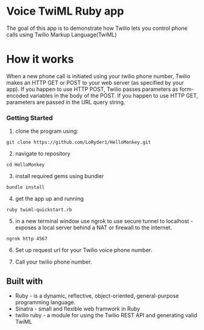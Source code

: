 # Voice TwiML Ruby app

The goal of this app is to demonstrate how Twilio lets you control phone calls using Twilio Markup Language(TwiML)

# How it works

When a new phone call is initiated using your twilio phone number, Twilio makes an HTTP GET or POST to your web server (as specified by your app). If you happen to use HTTP POST, Twilio passes parameters as form-encoded variables in the body of the POST. If you happen to use HTTP GET, parameters are passed in the URL query string. 

### Getting Started

  1. clone the program using:
  ```
  git clone https://github.com/LoRyder1/HelloMonkey.git
  ```

  2. navigate to repository
  ```
  cd HelloMonkey
  ```

  3. install required gems using bundler
  ```
  bundle install
  ```

  4. get the app up and running
  ```
  ruby twiml-quickstart.rb
  ```
  
  5. in a new terminal window use ngrok to use secure tunnel to localhost - exposes a local server behind a NAT or firewall to the internet. 
  ```
  ngrok http 4567
  ```

  6. Set up request url for your Twilio voice phone number. 

  7. Call your twilio phone number. 

## Built with

* Ruby - is a dynamic, reflective, object-oriented, general-purpose programming language.
* Sinatra - small and flexible web framwork in Ruby
* twilio ruby - a module for using the Twilio REST API and generating valid TwiML
  
